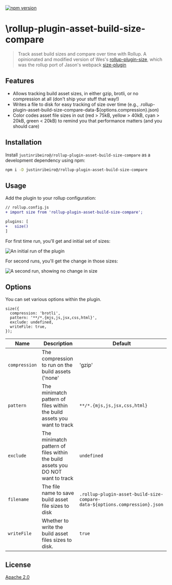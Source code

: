 [![npm version](https://badge.fury.io/js/@justinribeiro%2Frollup-plugin-asset-build-size-compare.svg)](https://badge.fury.io/js/@justinribeiro%2Frollup-plugin-asset-build-size-compare)

# \rollup-plugin-asset-build-size-compare

> Track asset build sizes and compare over time with Rollup. A opinionated and modified version of Wes's [rollup-plugin-size](https://github.com/luwes/rollup-plugin-size), which was the rollup port of Jason's webpack [size-plugin](https://github.com/GoogleChromeLabs/size-plugin)

## Features

- Allows tracking build asset sizes, in either gzip, brotli, or no compression at all (don't ship your stuff that way!)
- Writes a file to disk for easy tracking of size over time (e.g., .rollup-plugin-asset-build-size-compare-data-${options.compression}.json)
- Color codes asset file sizes in out (red > 75kB, yellow > 40kB, cyan > 20kB, green < 20kB) to remind you that performance matters (and you should care)

## Installation

Install `justinribeiro@/rollup-plugin-asset-build-size-compare` as a development dependency using npm:

```sh
npm i -D justinribeiro@/rollup-plugin-asset-build-size-compare
```

## Usage

Add the plugin to your rollup configuration:

```diff
// rollup.config.js
+ import size from 'rollup-plugin-asset-build-size-compare';

plugins: [
+   size()
]
```

For first time run, you'll get and initial set of sizes:

![An initial run of the plugin](https://github.com/user-attachments/assets/eae29e3b-8300-45ab-87f7-d6796fcee563)

For second runs, you'll get the change in those sizes:

![A second run, showing no change in size](https://github.com/user-attachments/assets/e8cf29bd-656b-4667-ac68-d1b1d8f73ca9)

## Options

You can set various options within the plugin.
```
size({
  compression: 'brotli',
  pattern: '**/*.{mjs,js,jsx,css,html}',
  exclude: undefined,
  writeFile: true,
});
```

| Name           | Description                                                      | Default |
| -------------- | ---------------------------------------------------------------- | ------- |
| `compression`  | The compression to run on the build assets ('none' | 'gzip' | 'brotli') | `gzip`|
| `pattern`      | The minimatch pattern of files within the build assets you want to track | `**/*.{mjs,js,jsx,css,html}` |
| `exclude`      | The minimatch pattern of files within the build assets you DO NOT want to track | `undefined` |
| `filename`    | The file name to save build asset file sizes to disk  | `.rollup-plugin-asset-build-size-compare-data-${options.compression}.json` |
| `writeFile` | Whether to write the build asset files sizes to disk. | `true` |

## License

[Apache 2.0](LICENSE)
